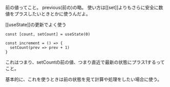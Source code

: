前の値ってこと。
previous(前の)の略。
使い方は[[set]]よりもさらに安全に数値をプラスしたいときとかに使うんだよ。

[[useState]]の更新でよく使う
```tsx
const [count, setCount] = useState(0)

const increment = () => {
  setCount(prev => prev + 1)
}

```
これはつまり、setCountの前の値、つまり直近で最新の状態にプラス1するってこと。

基本的に、これを使うときは前の状態を見て計算や処理をしたい場合に使う。

